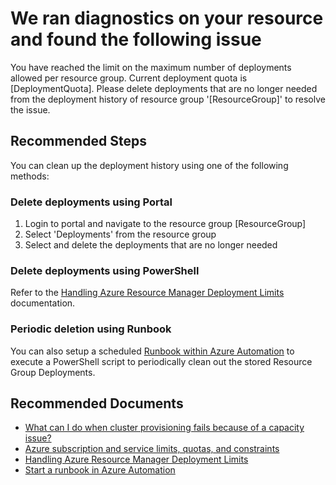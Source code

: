 <properties
    pageTitle="HDInsight deployment quota limitation"
    description="Exceeded the HDInsight deployment quota per resource group."
    infoBubbleText="Exceeded deployment quota. See details on the right."
    service="microsoft.hdinsight"
    resource="clusters"
    authors="maha-arun"
    ms.author="mahariha"
    displayOrder=""
    articleId="Hdi_Crud_ExceededDeploymentQuota"
    diagnosticScenario="HDInsightExceededDeploymentQuotaInsight"
    selfHelpType="rca"
    supportTopicIds="32681543"
    resourceTags=""
    productPesIds="15078"
    cloudEnvironments="public, blackForest, fairfax, mooncake"
	ownershipId="AzureData_HDInsight"
/>

# We ran diagnostics on your resource and found the following issue
<!--issueDescription-->
You have reached the limit on the maximum number of deployments allowed per resource group. Current deployment quota is <!--$DeploymentQuota-->[DeploymentQuota]<!--/$DeploymentQuota-->. Please delete deployments that are no longer needed from the deployment history of resource group '<!--$ResourceGroup-->[ResourceGroup]<!--/$ResourceGroup-->' to resolve the issue. 
<!--/issueDescription-->

## **Recommended Steps**

You can clean up the deployment history using one of the following methods:

### Delete deployments using Portal

1. Login to portal and navigate to the resource group <!--$ResourceGroup-->[ResourceGroup]<!--/$ResourceGroup-->
2. Select 'Deployments' from the resource group
3. Select and delete the deployments that are no longer needed

### Delete deployments using PowerShell

Refer to the [Handling Azure Resource Manager Deployment Limits](https://sharepointforum.org/threads/handling-azure-resource-manager-deployment-limits.52107/) documentation.

### Periodic deletion using Runbook

You can also setup a scheduled [Runbook within Azure Automation](https://docs.microsoft.com/azure/automation/start-runbooks) to execute a PowerShell script to periodically clean out the stored Resource Group Deployments.

## **Recommended Documents**

* [What can I do when cluster provisioning fails because of a capacity issue?](https://docs.microsoft.com/azure/hdinsight/hdinsight-faq#what-can-i-do-when-cluster-provisioning-fails-because-of-a-capacity-issue)
* [Azure subscription and service limits, quotas, and constraints](https://azure.microsoft.com/documentation/articles/azure-subscription-service-limits/)
* [Handling Azure Resource Manager Deployment Limits](https://sharepointforum.org/threads/handling-azure-resource-manager-deployment-limits.52107/)
* [Start a runbook in Azure Automation](https://docs.microsoft.com/azure/automation/start-runbooks)
        
